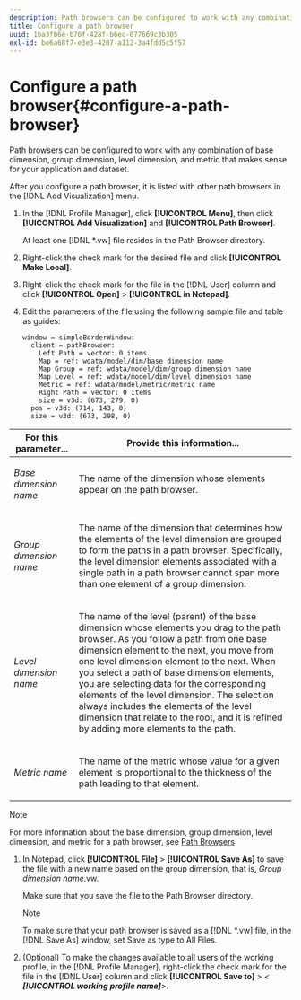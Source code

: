 ```yaml
---
description: Path browsers can be configured to work with any combination of base dimension, group dimension, level dimension, and metric that makes sense for your application and dataset.
title: Configure a path browser
uuid: 1ba3fb6e-b76f-428f-b6ec-077669c3b305
exl-id: be6a68f7-e3e3-4207-a112-3a4fdd5c5f57
---
```

# Configure a path browser{#configure-a-path-browser}

Path browsers can be configured to work with any combination of base dimension, group dimension, level dimension, and metric that makes sense for your application and dataset.

 After you configure a path browser, it is listed with other path browsers in the [!DNL Add Visualization] menu. 

1. In the [!DNL Profile Manager], click **[!UICONTROL Menu]**, then click **[!UICONTROL Add Visualization]** and **[!UICONTROL Path Browser]**.

   At least one [!DNL *.vw] file resides in the Path Browser directory. 

1. Right-click the check mark for the desired file and click **[!UICONTROL Make Local]**.
1. Right-click the check mark for the file in the [!DNL User] column and click **[!UICONTROL Open]** > **[!UICONTROL in Notepad]**.
1. Edit the parameters of the file using the following sample file and table as guides:

   ```
   window = simpleBorderWindow: 
     client = pathBrowser: 
       Left Path = vector: 0 items
       Map = ref: wdata/model/dim/base dimension name
       Map Group = ref: wdata/model/dim/group dimension name
       Map Level = ref: wdata/model/dim/level dimension name
       Metric = ref: wdata/model/metric/metric name
       Right Path = vector: 0 items
       size = v3d: (673, 279, 0)
     pos = v3d: (714, 143, 0)
     size = v3d: (673, 298, 0)
   ```

<table id="table_1DCCB4B24B554B72A781B304B5EB155E"> 
 <thead> 
  <tr> 
   <th colname="col1" class="entry"> For this parameter... </th> 
   <th colname="col2" class="entry"> Provide this information... </th> 
  </tr> 
 </thead>
 <tbody> 
  <tr> 
   <td colname="col1"> <p><i>Base dimension name</i> </p> </td> 
   <td colname="col2"> <p>The name of the dimension whose elements appear on the path browser. </p> </td> 
  </tr> 
  <tr> 
   <td colname="col1"> <p><i>Group dimension name</i> </p> </td> 
   <td colname="col2"> <p>The name of the dimension that determines how the elements of the level dimension are grouped to form the paths in a path browser. Specifically, the level dimension elements associated with a single path in a path browser cannot span more than one element of a group dimension. </p> </td> 
  </tr> 
  <tr> 
   <td colname="col1"> <p><i>Level dimension name</i> </p> </td> 
   <td colname="col2"> <p>The name of the level (parent) of the base dimension whose elements you drag to the path browser. As you follow a path from one base dimension element to the next, you move from one level dimension element to the next. When you select a path of base dimension elements, you are selecting data for the corresponding elements of the level dimension. The selection always includes the elements of the level dimension that relate to the root, and it is refined by adding more elements to the path. </p> </td> 
  </tr> 
  <tr> 
   <td colname="col1"> <p><i>Metric name</i> </p> </td> 
   <td colname="col2"> <p>The name of the metric whose value for a given element is proportional to the thickness of the path leading to that element. </p> </td> 
  </tr> 
 </tbody> 
</table>

   >[!NOTE]
   >
   >For more information about the base dimension, group dimension, level dimension, and metric for a path browser, see [Path Browsers](../../../home/c-get-started/c-analysis-vis/c-path-browsers/c-path-browsers.md#concept-f2e9fdafed6e49c2bd111ab425cd6e2b).

1. In Notepad, click **[!UICONTROL File]** > **[!UICONTROL Save As]** to save the file with a new name based on the group dimension, that is, *Group dimension name*.vw.

   Make sure that you save the file to the Path Browser directory.

   >[!NOTE]
   >
   >To make sure that your path browser is saved as a [!DNL *.vw] file, in the [!DNL Save As] window, set Save as type to All Files.

1. (Optional) To make the changes available to all users of the working profile, in the [!DNL Profile Manager], right-click the check mark for the file in the [!DNL User] column and click **[!UICONTROL Save to]** > *< **[!UICONTROL working profile name]**>*.
